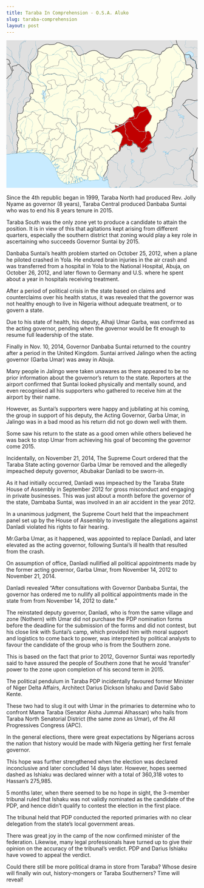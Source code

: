 ```yaml
---
title: Taraba In Comprehension - O.S.A. Aluko
slug: taraba-comprehension
layout: post
---
```


![Taraba Map](/media_root/file_archive/Nigeria_Taraba_State_map.png "Taraba Comprehension(Map)")

Since the 4th republic began in 1999, Taraba North had produced Rev. Jolly Nyame as governor (8 years), Taraba Central produced Danbaba Suntai who was to end his 8 years tenure in 2015. 

Taraba South was the only zone yet to produce a candidate to attain the position. It is in view of this that agitations kept arising from different quarters, especially the southern district that zoning would play a key role in ascertaining who succeeds Governor Suntai by 2015.

Danbaba Suntai’s health problem started on October 25, 2012, when a plane he piloted crashed in Yola. He endured brain injuries in the air crash and was transferred from a hospital in Yola to the National Hospital, Abuja, on October 26, 2012, and later flown to Germany and U.S. where he spent about a year in hospitals receiving treatment.

After a period of political crisis in the state based on claims and counterclaims over his health status, it was revealed that the governor was not healthy enough to live in Nigeria without adequate treatment, or to govern a state. 

Due to his state of health, his deputy, Alhaji Umar Garba, was confirmed as the acting governor, pending when the governor would be fit enough to resume full leadership of the state.

Finally in Nov. 10, 2014, Governor Danbaba Suntai returned to the country after a period in the United Kingdom. Suntai arrived Jalingo when the acting governor (Garba Umar) was away in Abuja. 

Many people in Jalingo were taken unawares as there appeared to be no prior information about the governor’s return to the state. Reporters at the airport confirmed that Suntai looked physically and mentally sound, and even recognised all his supporters who gathered to receive him at the airport by their name.

However, as Suntai’s supporters were happy and jubilating at his coming, the group in support of his deputy, the Acting Governor, Garba Umar, in Jalingo was in a bad mood as his return did not go down well with them. 

Some saw his return to the state as a good omen while others believed he was back to stop Umar from achieving his goal of becoming the governor come 2015.

Incidentally, on November 21, 2014, The Supreme Court ordered that the Taraba State acting governor Garba Umar be removed and the allegedly impeached deputy governor, Abubakar Danladi to be sworn-in. 

As it had initially occurred, Danladi was impeached by the Taraba State House of Assembly in September 2012 for gross misconduct and engaging in private businesses. This was just about a month before the governor of the state, Dambaba Suntai, was involved in an air accident in the year 2012. 

In a unanimous judgment, the Supreme Court held that the impeachment panel set up by the House of Assembly to investigate the allegations against Danladi violated his rights to fair hearing.

Mr.Garba Umar, as it happened, was appointed to replace Danladi, and later elevated as the acting governor, following Suntai’s ill health that resulted from the crash. 

On assumption of office, Danladi nullified all political appointments made by the former acting governor, Garba Umar, from November 14, 2012 to November 21, 2014.

Danladi revealed “After consultations with Governor Danbaba Suntai, the governor has ordered me to nullify all political appointments made in the state from from November 14, 2012 to date.”

The reinstated deputy governor, Danladi, who is from the same village and zone (Nothern) with Umar did not purchase the PDP nomination forms before the deadline for the submission of the forms and did not contest, but his close link with Suntai’s camp, which provided him with moral support and logistics to come back to power, was interpreted by political analysts to favour the candidate of the group who is from the Southern zone. 

This is based on the fact that prior to 2012, Governor Suntai was reportedly said to have assured the people of Southern zone that he would ‘transfer’ power to the zone upon completion of his second term in 2015.

The political pendulum in Taraba PDP incidentally favoured former Minister of Niger Delta Affairs, Architect Darius Dickson Ishaku and David Sabo Kente. 

These two had to slug it out with Umar in the primaries to determine who to confront Mama Taraba (Senator Aisha Jummai Alhassan) who hails from Taraba North Senatorial District (the same zone as Umar), of the All Progressives Congress (APC).

In the general elections, there were great expectations by Nigerians across the nation that history would be made with Nigeria getting her first female governor. 

This hope was further strengthened when the election was declared inconclusive and later concluded 14 days later. However, hopes seemed dashed as Ishiaku was declared winner with a total of 360,318 votes to Hassan’s 275,985.

5 months later, when there seemed to be no hope in sight, the 3-member tribunal ruled that Ishaku was not validly nominated as the candidate of the PDP, and hence didn’t qualify to contest the election in the first place. 

The tribunal held that PDP conducted the reported primaries with no clear delegation from the state’s local government areas.

There was great joy in the camp of the now confirmed minister of the federation. Likewise, many legal professionals have turned up to give their opinion on the accuracy of the tribunal’s verdict. PDP and Darius Ishiaku have vowed to appeal the verdict. 

Could there still be more political drama in store from Taraba? Whose desire will finally win out, history-mongers or Taraba Southerners? Time will reveal!
